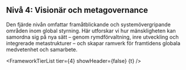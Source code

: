 <script>
  import FrameworkTierList from '$lib/components/FrameworkTierList.svelte';
  export let t;
</script>

## Nivå 4: Visionär och metagovernance

Den fjärde nivån omfattar framåtblickande och systemövergripande områden inom global styrning. Här utforskar vi hur mänskligheten kan samordna sig på nya sätt – genom rymdförvaltning, inre utveckling och integrerade metastrukturer – och skapar ramverk för framtidens globala medvetenhet och samarbete.

<FrameworkTierList tier={4} showHeader={false} {t} />
